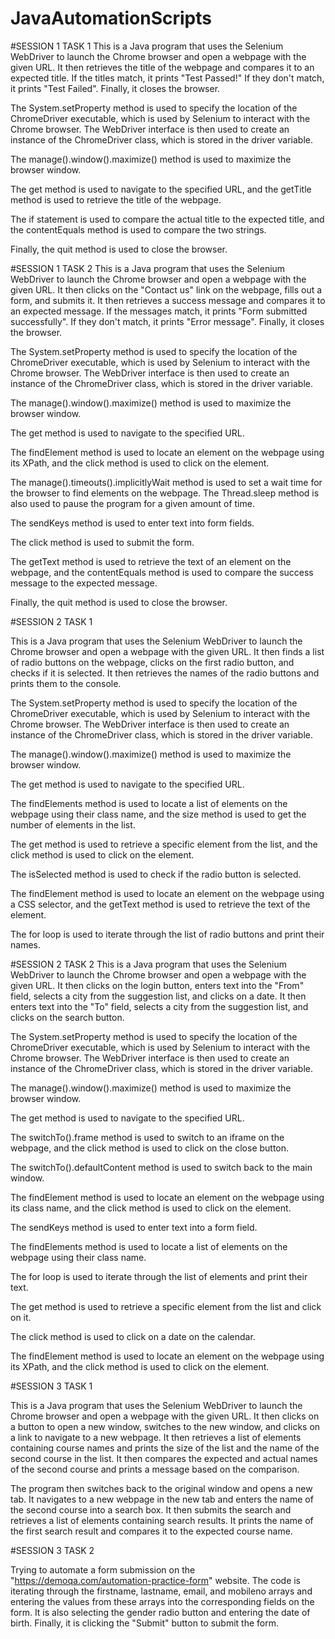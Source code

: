 # JavaAutomationScripts

#SESSION 1 TASK 1
This is a Java program that uses the Selenium WebDriver to launch the Chrome browser and open a webpage with the given URL. It then retrieves the title of the webpage and compares it to an expected title. If the titles match, it prints "Test Passed!" If they don't match, it prints "Test Failed". Finally, it closes the browser.

The System.setProperty method is used to specify the location of the ChromeDriver executable, which is used by Selenium to interact with the Chrome browser. The WebDriver interface is then used to create an instance of the ChromeDriver class, which is stored in the driver variable.

The manage().window().maximize() method is used to maximize the browser window.

The get method is used to navigate to the specified URL, and the getTitle method is used to retrieve the title of the webpage.

The if statement is used to compare the actual title to the expected title, and the contentEquals method is used to compare the two strings.

Finally, the quit method is used to close the browser.

#SESSION 1 TASK 2
This is a Java program that uses the Selenium WebDriver to launch the Chrome browser and open a webpage with the given URL. It then clicks on the "Contact us" link on the webpage, fills out a form, and submits it. It then retrieves a success message and compares it to an expected message. If the messages match, it prints "Form submitted successfully". If they don't match, it prints "Error message". Finally, it closes the browser.

The System.setProperty method is used to specify the location of the ChromeDriver executable, which is used by Selenium to interact with the Chrome browser. The WebDriver interface is then used to create an instance of the ChromeDriver class, which is stored in the driver variable.

The manage().window().maximize() method is used to maximize the browser window.

The get method is used to navigate to the specified URL.

The findElement method is used to locate an element on the webpage using its XPath, and the click method is used to click on the element.

The manage().timeouts().implicitlyWait method is used to set a wait time for the browser to find elements on the webpage. The Thread.sleep method is also used to pause the program for a given amount of time.

The sendKeys method is used to enter text into form fields.

The click method is used to submit the form.

The getText method is used to retrieve the text of an element on the webpage, and the contentEquals method is used to compare the success message to the expected message.

Finally, the quit method is used to close the browser.

#SESSION 2 TASK 1

This is a Java program that uses the Selenium WebDriver to launch the Chrome browser and open a webpage with the given URL. It then finds a list of radio buttons on the webpage, clicks on the first radio button, and checks if it is selected. It then retrieves the names of the radio buttons and prints them to the console.

The System.setProperty method is used to specify the location of the ChromeDriver executable, which is used by Selenium to interact with the Chrome browser. The WebDriver interface is then used to create an instance of the ChromeDriver class, which is stored in the driver variable.

The manage().window().maximize() method is used to maximize the browser window.

The get method is used to navigate to the specified URL.

The findElements method is used to locate a list of elements on the webpage using their class name, and the size method is used to get the number of elements in the list.

The get method is used to retrieve a specific element from the list, and the click method is used to click on the element.

The isSelected method is used to check if the radio button is selected.

The findElement method is used to locate an element on the webpage using a CSS selector, and the getText method is used to retrieve the text of the element.

The for loop is used to iterate through the list of radio buttons and print their names.

#SESSION 2 TASK 2
This is a Java program that uses the Selenium WebDriver to launch the Chrome browser and open a webpage with the given URL. It then clicks on the login button, enters text into the "From" field, selects a city from the suggestion list, and clicks on a date. It then enters text into the "To" field, selects a city from the suggestion list, and clicks on the search button.

The System.setProperty method is used to specify the location of the ChromeDriver executable, which is used by Selenium to interact with the Chrome browser. The WebDriver interface is then used to create an instance of the ChromeDriver class, which is stored in the driver variable.

The manage().window().maximize() method is used to maximize the browser window.

The get method is used to navigate to the specified URL.

The switchTo().frame method is used to switch to an iframe on the webpage, and the click method is used to click on the close button.

The switchTo().defaultContent method is used to switch back to the main window.

The findElement method is used to locate an element on the webpage using its class name, and the click method is used to click on the element.

The sendKeys method is used to enter text into a form field.

The findElements method is used to locate a list of elements on the webpage using their class name.

The for loop is used to iterate through the list of elements and print their text.

The get method is used to retrieve a specific element from the list and click on it.

The click method is used to click on a date on the calendar.

The findElement method is used to locate an element on the webpage using its XPath, and the click method is used to click on the element.

#SESSION 3 TASK 1

This is a Java program that uses the Selenium WebDriver to launch the Chrome browser and open a webpage with the given URL. It then clicks on a button to open a new window, switches to the new window, and clicks on a link to navigate to a new webpage. It then retrieves a list of elements containing course names and prints the size of the list and the name of the second course in the list. It then compares the expected and actual names of the second course and prints a message based on the comparison.

The program then switches back to the original window and opens a new tab. It navigates to a new webpage in the new tab and enters the name of the second course into a search box. It then submits the search and retrieves a list of elements containing search results. It prints the name of the first search result and compares it to the expected course name.

#SESSION 3 TASK 2

Trying to automate a form submission on the "https://demoqa.com/automation-practice-form" website. The code is iterating through the firstname, lastname, email, and mobileno arrays and entering the values from these arrays into the corresponding fields on the form. It is also selecting the gender radio button and entering the date of birth. Finally, it is clicking the "Submit" button to submit the form.

